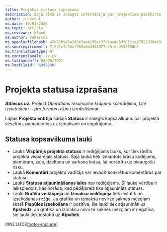 ```yaml
---
title: Projekta statusa izprašana
description: Šajā tēmā ir sniegta informācija par projektiem piešķirto statusu programmā Dynamics 365 Project Operations.
author: ruhercul
ms.date: 10/01/2020
ms.topic: article
ms.reviewer: kfend
ms.author: ruhercul
ms.openlocfilehash: 47d71b945a2d5e7aa41d2ac3731ac4a5d3051ce279229794e31c9673f688130e
ms.sourcegitcommit: 7f8d1e7a16af769adb43d1877c28fdce53975db8
ms.translationtype: HT
ms.contentlocale: lv-LV
ms.lasthandoff: 08/06/2021
ms.locfileid: "6997030"
---
```

# <a name="understand-project-status"></a>Projekta statusa izprašana

_**Attiecas uz:** Project Operations resursu/ne krājumu scenārijiem, Lite izvietošanu —pro formas rēķinu izrakstīšanai_


Lapas **Projekta entītija** sadaļā **Statuss** ir sniegts kopsavilkums par projekta veselību, pamatojoties uz izmaksām un ieguldījumu.


## <a name="status-summary-fields"></a>Statusa kopsavilkuma lauki

- Lauks **Vispārējs projekta statuss** ir rediģējams lauks, kur tiek rādīts projekta vispārējais statuss. Šajā laukā tiek izmantots krāsu kodējums, piemēram, zaļa, dzeltena un sarkana krāsa, lai norādītu uz pieaugošu risku. 
- Laukā **Komentāri** projektu vadītājs var ievadīt konkrētus komentārus par statusu. 
- Lauks **Statusa atjaunināšanas laiks** nav rediģējams. Šī lauka vērtība ir laikspiedols, kas norāda, kad pēdējoreiz tika atjaunināts statuss.
- Lauki **Grafika veiktspēja** un **Izmaksu veiktspēja** tiek iestatīti no izsekošanas režģa. Ja grafika un izmaksu novirze saknes mezglam skatā **Piepūles izsekošana** ir pozitīva, šie lauki tiek atjaunināti uz **Apsteidz**. Ja grafika un izmaksu novirze saknes mezglam ir negatīva, šie lauki tiek iestatīti uz **Atpaliek**.


[!INCLUDE[footer-include](../includes/footer-banner.md)]